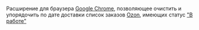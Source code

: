 Расширение для браузера [Google Chrome](https://www.google.com/chrome/), позволяющее очистить и упорядочить по дате доставки список заказов [Ozon](https://www.ozon.ru/), имеющих статус ["В работе"](https://www.ozon.ru/my/orderlist?sort=2)
